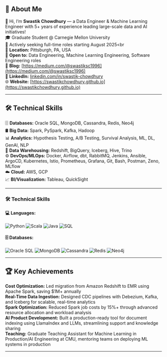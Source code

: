 ## 🚀 About Me
👋 Hi, I’m **Swastik Chowdhury** — a Data Engineer & Machine Learning Engineer with 5+ years of experience leading large-scale data and AI initiatives! <br>
🎓 Graduate Student @ Carnegie Mellon University<br>
🚀 Actively seeking full-time roles starting August 2025<br<br>
📍 **Location:** Pittsburgh, PA, USA <br>
💼 **Open to:** Data Engineering, Machine Learning Engineering, Software Engineering roles<br>
📝 **Blog:** [https://medium.com/@swastiksc1996](https://medium.com/@swastiksc1996)<br>
🔗 **LinkedIn:** [linkedin.com/in/swastik-chowdhury](https://linkedin.com/in/swastik-chowdhury)<br>
🌐 **Website:** [https://swastikchowdhury.github.io](https://swastikchowdhury.github.io) <br>

---

## 🛠️ Technical Skills

🗄️ **Databases:** Oracle SQL, MongoDB, Cassandra, Redis, Neo4j<br>
🛢️ **Big Data:** Spark, PySpark, Kafka, Hadoop<br>
📊 **Analytics:** Hypothesis Testing, A/B Testing, Survival Analysis, ML, DL, GenAI, NLP<br>
🏢 **Data Warehousing:** Redshift, BigQuery, Iceberg, Hive, Trino<br>
⚙️ **DevOps/MLOps:** Docker, Airflow, dbt, RabbitMQ, Jenkins, Ansible, ArgoCD, Kubernetes, Istio, Prometheus, Grafana, Git, Bash, Postman, Zeno, MLflow<br>
☁️ **Cloud:** AWS, GCP<br>
📈 **BI/Visualization:** Tableau, QuickSight<br>


---

### 🛠️ Technical Skills
#### 💻 **Languages:**
![Python](https://img.shields.io/badge/Python-3776AB?style=for-the-badge&logo=python)
![Scala](https://img.shields.io/badge/Scala-DC322F?style=for-the-badge&logo=scala)
![Java](https://img.shields.io/badge/Java-007396?style=for-the-badge&logo=java)
![SQL](https://img.shields.io/badge/SQL-4479A1?style=for-the-badge&logo=postgresql)

#### 🗄️ **Databases:**
![Oracle SQL](https://img.shields.io/badge/Oracle_SQL-F80000?style=for-the-badge&logo=oracle)
![MongoDB](https://img.shields.io/badge/MongoDB-47A248?style=for-the-badge&logo=mongodb)
![Cassandra](https://img.shields.io/badge/Cassandra-1287B1?style=for-the-badge&logo=apachecassandra&logoColor=white)
![Redis](https://img.shields.io/badge/Redis-DC382D?style=for-the-badge&logo=redis&logoColor=white)
![Neo4j](https://img.shields.io/badge/Neo4j-008CC1?style=for-the-badge&logo=neo4j&logoColor=white)







---

## 🏆 Key Achievements
**Cost Optimization:** Led migration from Amazon Redshift to EMR using Apache Spark, saving $1M+ annually<br>
**Real-Time Data Ingestion:** Designed CDC pipelines with Debezium, Kafka, and Iceberg for scalable, real-time analytics<br>
**Spark Optimization:** Reduced Spark job costs by 15%+ through advanced resource allocation and workload analysis<br>
**AI Product Development:** Built a production-ready tool for document indexing using LlamaIndex and LLMs, streamlining support and knowledge sharing<br>
**Teaching:** Graduate Teaching Assistant for Machine Learning in Production/AI Engineering at CMU, mentoring teams on deploying ML systems in production<br>

---
